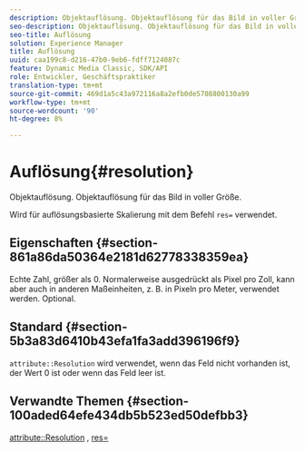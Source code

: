 ```yaml
---
description: Objektauflösung. Objektauflösung für das Bild in voller Größe.
seo-description: Objektauflösung. Objektauflösung für das Bild in voller Größe.
seo-title: Auflösung
solution: Experience Manager
title: Auflösung
uuid: caa199c8-d216-47b0-9eb6-fdff7124087c
feature: Dynamic Media Classic, SDK/API
role: Entwickler, Geschäftspraktiker
translation-type: tm+mt
source-git-commit: 469d1a5c43a972116a8a2efb0de5708800130a99
workflow-type: tm+mt
source-wordcount: '90'
ht-degree: 8%

---
```



# Auflösung{#resolution}

Objektauflösung. Objektauflösung für das Bild in voller Größe.

Wird für auflösungsbasierte Skalierung mit dem Befehl `res=` verwendet.

## Eigenschaften {#section-861a86da50364e2181d62778338359ea}

Echte Zahl, größer als 0. Normalerweise ausgedrückt als Pixel pro Zoll, kann aber auch in anderen Maßeinheiten, z. B. in Pixeln pro Meter, verwendet werden. Optional.

## Standard {#section-5b3a83d6410b43efa1fa3add396196f9}

`attribute::Resolution` wird verwendet, wenn das Feld nicht vorhanden ist, der Wert 0 ist oder wenn das Feld leer ist.

## Verwandte Themen {#section-100aded64efe434db5b523ed50defbb3}

[attribute::Resolution](../../../../../../is-api/image-catalog/image-serving-api-ref/c-image-catalog-reference/c-attributes-reference/r-resolution.md#reference-2c066a2cc9b04b4ea0c8ae9476e853b4) ,  [res=](../../../../../../is-api/http-ref/image-serving-api-ref/c-http-protocol-reference/c-command-reference/r-res.md#reference-3d6fe416801148dea0f786f2b5169e55)
